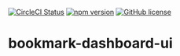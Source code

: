 [![CircleCI Status](https://circleci.com/gh/es-hackathon/bookmark-dashboard-ui.svg?style=shield&circle-token=6df5acd14909e633af370a9ff340ef68a6433351)](https://app.circleci.com/pipelines/github/es-hackathon/bookmark-dashboard-ui)
[![npm version](https://img.shields.io/npm/v/react.svg?style=flat)](https://www.npmjs.com/package/react)
[![GitHub license](https://img.shields.io/badge/license-MIT-blue.svg)](https://github.com/facebook/react/blob/master/LICENSE)

# bookmark-dashboard-ui